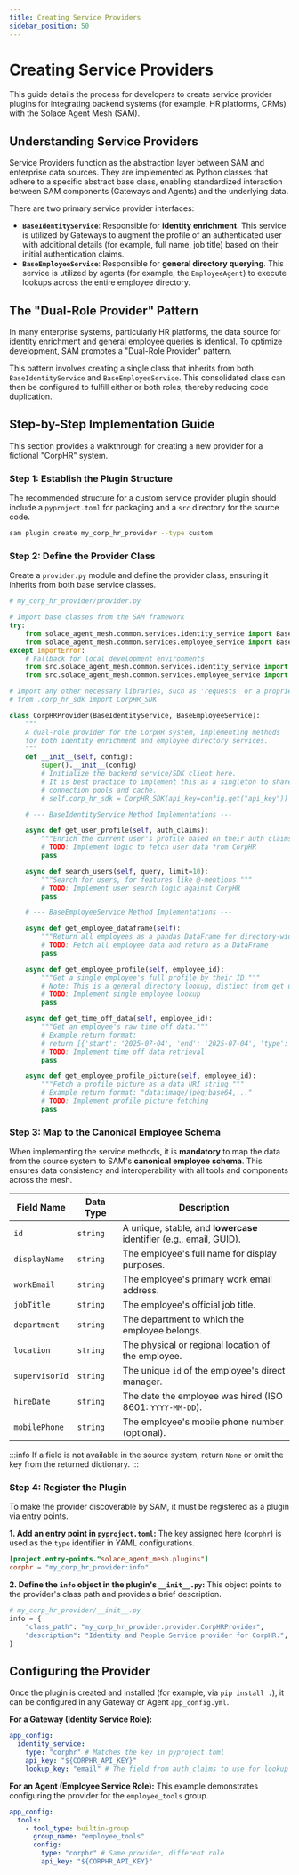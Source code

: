 ```yaml
---
title: Creating Service Providers
sidebar_position: 50
---
```


# Creating Service Providers

This guide details the process for developers to create service provider plugins for integrating backend systems (for example, HR platforms, CRMs) with the Solace Agent Mesh (SAM).

## Understanding Service Providers

Service Providers function as the abstraction layer between SAM and enterprise data sources. They are implemented as Python classes that adhere to a specific abstract base class, enabling standardized interaction between SAM components (Gateways and Agents) and the underlying data.

There are two primary service provider interfaces:

- **`BaseIdentityService`**: Responsible for **identity enrichment**. This service is utilized by Gateways to augment the profile of an authenticated user with additional details (for example, full name, job title) based on their initial authentication claims.
- **`BaseEmployeeService`**: Responsible for **general directory querying**. This service is utilized by agents (for example, the `EmployeeAgent`) to execute lookups across the entire employee directory.

## The "Dual-Role Provider" Pattern

In many enterprise systems, particularly HR platforms, the data source for identity enrichment and general employee queries is identical. To optimize development, SAM promotes a "Dual-Role Provider" pattern.

This pattern involves creating a single class that inherits from both `BaseIdentityService` and `BaseEmployeeService`. This consolidated class can then be configured to fulfill either or both roles, thereby reducing code duplication.

## Step-by-Step Implementation Guide

This section provides a walkthrough for creating a new provider for a fictional "CorpHR" system.

### Step 1: Establish the Plugin Structure

The recommended structure for a custom service provider plugin should include a `pyproject.toml` for packaging and a `src` directory for the source code.

```bash
sam plugin create my_corp_hr_provider --type custom
```

### Step 2: Define the Provider Class

Create a `provider.py` module and define the provider class, ensuring it inherits from both base service classes.

```python
# my_corp_hr_provider/provider.py

# Import base classes from the SAM framework
try:
    from solace_agent_mesh.common.services.identity_service import BaseIdentityService
    from solace_agent_mesh.common.services.employee_service import BaseEmployeeService
except ImportError:
    # Fallback for local development environments
    from src.solace_agent_mesh.common.services.identity_service import BaseIdentityService
    from src.solace_agent_mesh.common.services.employee_service import BaseEmployeeService

# Import any other necessary libraries, such as 'requests' or a proprietary SDK
# from .corp_hr_sdk import CorpHR_SDK

class CorpHRProvider(BaseIdentityService, BaseEmployeeService):
    """
    A dual-role provider for the CorpHR system, implementing methods
    for both identity enrichment and employee directory services.
    """
    def __init__(self, config):
        super().__init__(config)
        # Initialize the backend service/SDK client here.
        # It is best practice to implement this as a singleton to share
        # connection pools and cache.
        # self.corp_hr_sdk = CorpHR_SDK(api_key=config.get("api_key"))

    # --- BaseIdentityService Method Implementations ---

    async def get_user_profile(self, auth_claims):
        """Enrich the current user's profile based on their auth claims."""
        # TODO: Implement logic to fetch user data from CorpHR
        pass

    async def search_users(self, query, limit=10):
        """Search for users, for features like @-mentions."""
        # TODO: Implement user search logic against CorpHR
        pass

    # --- BaseEmployeeService Method Implementations ---

    async def get_employee_dataframe(self):
        """Return all employees as a pandas DataFrame for directory-wide queries."""
        # TODO: Fetch all employee data and return as a DataFrame
        pass

    async def get_employee_profile(self, employee_id):
        """Get a single employee's full profile by their ID."""
        # Note: This is a general directory lookup, distinct from get_user_profile.
        # TODO: Implement single employee lookup
        pass

    async def get_time_off_data(self, employee_id):
        """Get an employee's raw time off data."""
        # Example return format:
        # return [{'start': '2025-07-04', 'end': '2025-07-04', 'type': 'Holiday'}]
        # TODO: Implement time off data retrieval
        pass

    async def get_employee_profile_picture(self, employee_id):
        """Fetch a profile picture as a data URI string."""
        # Example return format: "data:image/jpeg;base64,..."
        # TODO: Implement profile picture fetching
        pass
```

### Step 3: Map to the Canonical Employee Schema

When implementing the service methods, it is **mandatory** to map the data from the source system to SAM's **canonical employee schema**. This ensures data consistency and interoperability with all tools and components across the mesh.

| Field Name     | Data Type | Description                                                         |
| -------------- | --------- | ------------------------------------------------------------------- |
| `id`           | `string`  | A unique, stable, and **lowercase** identifier (e.g., email, GUID). |
| `displayName`  | `string`  | The employee's full name for display purposes.                      |
| `workEmail`    | `string`  | The employee's primary work email address.                          |
| `jobTitle`     | `string`  | The employee's official job title.                                  |
| `department`   | `string`  | The department to which the employee belongs.                       |
| `location`     | `string`  | The physical or regional location of the employee.                  |
| `supervisorId` | `string`  | The unique `id` of the employee's direct manager.                   |
| `hireDate`     | `string`  | The date the employee was hired (ISO 8601: `YYYY-MM-DD`).           |
| `mobilePhone`  | `string`  | The employee's mobile phone number (optional).                      |

:::info
If a field is not available in the source system, return `None` or omit the key from the returned dictionary.
:::

### Step 4: Register the Plugin

To make the provider discoverable by SAM, it must be registered as a plugin via entry points.

**1. Add an entry point in `pyproject.toml`:**
The key assigned here (`corphr`) is used as the `type` identifier in YAML configurations.

```toml
[project.entry-points."solace_agent_mesh.plugins"]
corphr = "my_corp_hr_provider:info"
```

**2. Define the `info` object in the plugin's `__init__.py`:**
This object points to the provider's class path and provides a brief description.

```python
# my_corp_hr_provider/__init__.py
info = {
    "class_path": "my_corp_hr_provider.provider.CorpHRProvider",
    "description": "Identity and People Service provider for CorpHR.",
}
```

## Configuring the Provider

Once the plugin is created and installed (for example, via `pip install .`), it can be configured in any Gateway or Agent `app_config.yml`.

**For a Gateway (Identity Service Role):**

```yaml
app_config:
  identity_service:
    type: "corphr" # Matches the key in pyproject.toml
    api_key: "${CORPHR_API_KEY}"
    lookup_key: "email" # The field from auth_claims to use for lookup
```

**For an Agent (Employee Service Role):**
This example demonstrates configuring the provider for the `employee_tools` group.

```yaml
app_config:
  tools:
    - tool_type: builtin-group
      group_name: "employee_tools"
      config:
        type: "corphr" # Same provider, different role
        api_key: "${CORPHR_API_KEY}"
```
